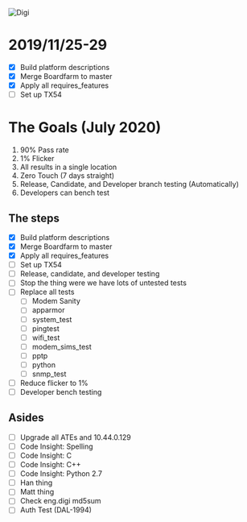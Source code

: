 <img src="https://pbs.twimg.com/profile_images/800865824579862532/nttFgD39_400x400.jpg" alt="Digi"
	title="Digi"/>

# 2019/11/25-29

- [x] Build platform descriptions
- [x] Merge Boardfarm to master
- [x] Apply all requires_features
- [ ] Set up TX54

# The Goals (July 2020)

1. 90% Pass rate
1. 1% Flicker
1. All results in a single location
1. Zero Touch (7 days straight)
1. Release, Candidate, and Developer branch testing (Automatically)
1. Developers can bench test

## The steps

- [x] Build platform descriptions
- [x] Merge Boardfarm to master
- [x] Apply all requires_features
- [ ] Set up TX54
- [ ] Release, candidate, and developer testing
- [ ] Stop the thing were we have lots of untested tests
- [ ] Replace all tests
	- [ ] Modem Sanity
	- [ ] apparmor
	- [ ] system_test
	- [ ] pingtest
	- [ ] wifi_test
	- [ ] modem_sims_test
	- [ ] pptp
	- [ ] python
	- [ ] snmp_test
- [ ] Reduce flicker to 1%
- [ ] Developer bench testing

## Asides

- [ ] Upgrade all ATEs and 10.44.0.129
- [ ] Code Insight: Spelling
- [ ] Code Insight: C
- [ ] Code Insight: C++
- [ ] Code Insight: Python 2.7
- [ ] Han thing
- [ ] Matt thing
- [ ] Check eng.digi md5sum
- [ ] Auth Test (DAL-1994)
